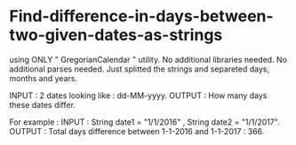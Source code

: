 # Find-difference-in-days-between-two-given-dates-as-strings
using ONLY " GregorianCalendar " utility. No additional libraries needed. No additional parses needed.
Just splitted the strings and separeted days, months and years.

INPUT : 2 dates looking like : dd-MM-yyyy.
OUTPUT : How many days these dates differ.

For example :
INPUT : String date1 = "1/1/2016" , String date2 = "1/1/2017".
OUTPUT : Total days difference between 1-1-2016 and 1-1-2017 : 366.
